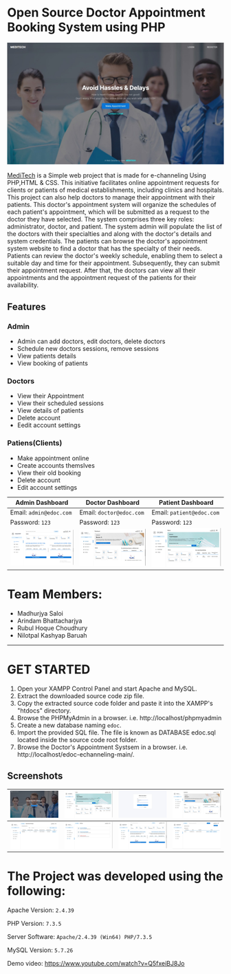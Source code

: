 
# Open Source Doctor Appointment Booking System using PHP
![](https://github.com/NoviceMJ/MediTech/blob/main/Screenshots/Screenshot%20(1).jpg)

[MediTech](https://github.com/NoviceMJ/MediTech) is a Simple web project that is made for e-channeling Using PHP,HTML & CSS.
This initiative facilitates online appointment requests for clients or patients of medical establishments, including clinics and hospitals. This project can also help doctors to manage their appointment with their patients. This doctor's appointment system will organize the schedules of each patient's appointment, which will be submitted as a request to the doctor they have selected. The system comprises three key roles: administrator, doctor, and patient. The system admin will populate the list of the doctors with their specialties and along with the doctor's details and system credentials. The patients can browse the doctor's appointment system website to find a doctor that has the specialty of their needs. Patients can review the doctor's weekly schedule, enabling them to select a suitable day and time for their appointment. Subsequently, they can submit their appointment request. After that, the doctors can view all their appointments and the appointment request of the patients for their availability.


## Features

### Admin
  
- Admin can add doctors, edit doctors, delete doctors    
- Schedule new doctors sessions, remove sessions   
- View patients details    
- View booking of patients    
    
    
 
 
### Doctors

- View their Appointment
- View their scheduled sessions
- View details of patients
- Delete account    
- Eedit account settings
    

    
### Patiens(Clients)
  
  - Make appointment online
  - Create accounts themslves
  - View their old booking
  - Delete account
  - Edit account settings    

    
| Admin Dashboard | Doctor Dashboard | Patient Dashboard |
| -------| -------| -------|
| Email: `admin@edoc.com` | Email: `doctor@edoc.com` |   Email: `patient@edoc.com` | 
| Password: `123` |  Password: `123` |  Password: `123` |
| ![](https://github.com/NoviceMJ/MediTech/blob/main/Screenshots/Screenshot.png)| ![](https://github.com/NoviceMJ/MediTech/blob/main/Screenshots/Screenshot%20(4).jpg) |    ![](https://github.com/NoviceMJ/MediTech/blob/main/Screenshots/Screenshot%20(2).jpg)  |

 # Team Members: 
- Madhurjya Saloi <br/>
- Arindam Bhattacharjya <br/>
- Rubul Hoque Choudhury <br/>
- Nilotpal Kashyap Baruah<br/>
  
-----------------------------------------------


# GET STARTED

1. Open your XAMPP Control Panel and start Apache and MySQL.
2. Extract the downloaded source code zip file.
3. Copy the extracted source code folder and paste it into the XAMPP's "htdocs" directory.
4. Browse the PHPMyAdmin in a browser. i.e. http://localhost/phpmyadmin
5. Create a new database naming `edoc`.
6. Import the provided SQL file. The file is known as DATABASE edoc.sql located inside the source code root folder.
7. Browse the Doctor's Appointment Systsem in a browser. i.e. http://localhost/edoc-echanneling-main/.


## Screenshots

| ![](https://github.com/NoviceMJ/MediTech/blob/main/Screenshots/Screenshot%20(1).png) | ![](https://github.com/NoviceMJ/MediTech/blob/main/Screenshots/Screenshot%20(2).jpg) | ![](https://github.com/NoviceMJ/MediTech/blob/main/Screenshots/Screenshot%20(3).jpg)| ![](https://github.com/NoviceMJ/MediTech/blob/main/Screenshots/Screenshot%20(4).jpg)|
|--------------| --------------|   --------------|  --------------|    
|  ![](https://github.com/NoviceMJ/MediTech/blob/main/Screenshots/Screenshot%20(5).jpg)| ![](https://github.com/NoviceMJ/MediTech/blob/main/Screenshots/Screenshot%20(6).jpg)| ![](https://github.com/NoviceMJ/MediTech/blob/main/Screenshots/Screenshot%20(7).jpg)| ![](https://github.com/NoviceMJ/MediTech/blob/main/Screenshots/Screenshot%20(8).jpg)|

# The Project was developed using the following:

Apache Version: 	`2.4.39`

PHP Version: 		`7.3.5`

Server Software: 	`Apache/2.4.39 (Win64) PHP/7.3.5`

MySQL Version: 		`5.7.26`

Demo video: https://www.youtube.com/watch?v=Q5fxeiBJ8Jo



